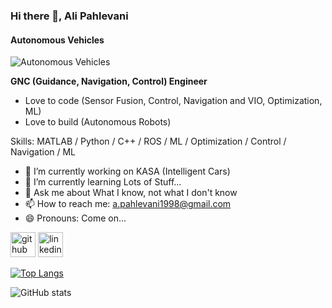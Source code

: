 ### Hi there 👋, Ali Pahlevani
#### Autonomous Vehicles
![Autonomous Vehicles]([https://arturssmirnovs.github.io/github-profile-readme-generator/images/banner.png](https://github.com/Ali-Pah/Ali-Pah/blob/main/Navy%20Blue%20Geometric%20Technology%20LinkedIn%20Banner.png))

**GNC (Guidance, Navigation, Control) Engineer**
* Love to code (Sensor Fusion, Control, Navigation and VIO, Optimization, ML)
* Love to build (Autonomous Robots)

Skills: MATLAB / Python / C++ / ROS / ML / Optimization / Control / Navigation / ML

- 🔭 I’m currently working on KASA (Intelligent Cars) 
- 🌱 I’m currently learning Lots of Stuff... 
- 💬 Ask me about What I know, not what I don't know 
- 📫 How to reach me: a.pahlevani1998@gmail.com 
- 😄 Pronouns: Come on... 


[<img src='https://cdn.jsdelivr.net/npm/simple-icons@3.0.1/icons/github.svg' alt='github' height='40'>](https://github.com/ali-pah)  [<img src='https://cdn.jsdelivr.net/npm/simple-icons@3.0.1/icons/linkedin.svg' alt='linkedin' height='40'>](https://www.linkedin.com/in/ali-pahlevani/)  

[![Top Langs](https://github-readme-stats.vercel.app/api/top-langs/?username=ali-pah)](https://github.com/anuraghazra/github-readme-stats)

![GitHub stats](https://github-readme-stats.vercel.app/api?username=ali-pah&show_icons=true)  

